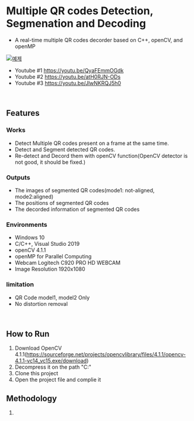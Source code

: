 # Multiple QR codes Detection, Segmenation and Decoding

* A real-time multiple QR codes decorder based on C++, openCV, and openMP

[![예제](http://img.youtube.com/vi/QyaFEmmOGdk/0.jpg)](https://youtu.be/QyaFEmmOGdk?t=0s) 
<br>

* Youtube #1 https://youtu.be/QyaFEmmOGdk
* Youtube #2 https://youtu.be/atH0RJN-ODs
* Youtube #3 https://youtu.be/JlwNKRQJ5h0
<br>

## Features

### Works
* Detect Multiple QR codes present on a frame at the same time.
* Detect and Segment detected QR codes.
* Re-detect and Decord them with openCV function(OpenCV detector is not good, it should be fixed.)

### Outputs
* The images of segmented QR codes(mode1: not-aligned, mode2:aligned)
* The positions of segmented QR codes
* The decorded information of segmented QR codes

### Environments
* Windows 10
* C/C++, Visual Studio 2019
* openCV 4.1.1
* openMP for Parallel Computing
* Webcam Logitech C920 PRO HD WEBCAM
* Image Resolution 1920x1080

### limitation
* QR Code model1, model2 Only
* No distortion removal

<br>

## How to Run
1. Download OpenCV 4.1.1(https://sourceforge.net/projects/opencvlibrary/files/4.1.1/opencv-4.1.1-vc14_vc15.exe/download)
2. Decompress it on the path "C:\"
3. Clone this project
4. Open the project file and complie it

## Methodology
1. 
